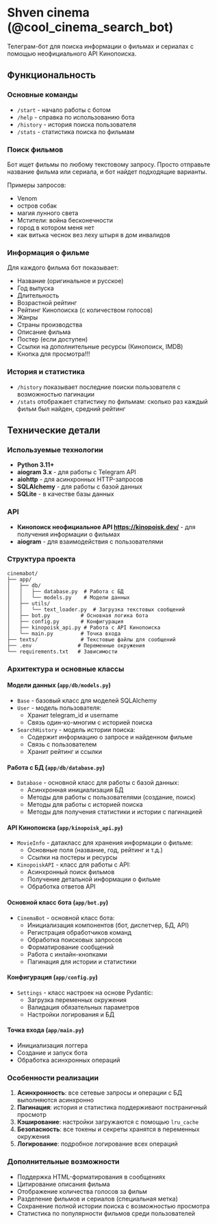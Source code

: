 # Shven cinema (@cool_cinema_search_bot)

Телеграм-бот для поиска информации о фильмах и сериалах с помощью неофициального API Кинопоиска.

## Функциональность

### Основные команды
- `/start` - начало работы с ботом
- `/help` - справка по использованию бота
- `/history` - история поиска пользователя
- `/stats` - статистика поиска по фильмам

### Поиск фильмов
Бот ищет фильмы по любому текстовому запросу. Просто отправьте название фильма или сериала, и бот найдет подходящие варианты.

Примеры запросов:
- Venom
- остров собак
- магия лунного света
- Мстители: война бесконечности
- город в котором меня нет
- как витька чеснок вез леху штыря в дом инвалидов

### Информация о фильме
Для каждого фильма бот показывает:
- Название (оригинальное и русское)
- Год выпуска
- Длительность
- Возрастной рейтинг
- Рейтинг Кинопоиска (с количеством голосов)
- Жанры
- Страны производства
- Описание фильма
- Постер (если доступен)
- Ссылки на дополнительные ресурсы (Кинопоиск, IMDB)
- Кнопка для просмотра!!!

### История и статистика
- `/history` показывает последние поиски пользователя с возможностью пагинации
- `/stats` отображает статистику по фильмам: сколько раз каждый фильм был найден, средний рейтинг

## Технические детали

### Используемые технологии
- **Python 3.11+**
- **aiogram 3.x** - для работы с Telegram API
- **aiohttp** - для асинхронных HTTP-запросов
- **SQLAlchemy** - для работы с базой данных
- **SQLite** - в качестве базы данных

### API
- **Кинопоиск неофициальное API https://kinopoisk.dev/** - для получения информации о фильмах
- **aiogram** - для взаимодействия с пользователями

### Структура проекта
```
cinemabot/
├── app/
│   ├── db/
│   │   ├── database.py  # Работа с БД
│   │   └── models.py    # Модели данных
│   ├── utils/
│   │   └── text_loader.py  # Загрузка текстовых сообщений
│   ├── bot.py          # Основная логика бота
│   ├── config.py       # Конфигурация
│   ├── kinopoisk_api.py # Работа с API Кинопоиска
│   └── main.py         # Точка входа
├── texts/              # Текстовые файлы для сообщений
├── .env               # Переменные окружения
└── requirements.txt   # Зависимости
```

### Архитектура и основные классы

#### Модели данных (`app/db/models.py`)
- `Base` - базовый класс для моделей SQLAlchemy
- `User` - модель пользователя:
  - Хранит telegram_id и username
  - Связь один-ко-многим с историей поиска
- `SearchHistory` - модель истории поиска:
  - Содержит информацию о запросе и найденном фильме
  - Связь с пользователем
  - Хранит рейтинг и ссылки

#### Работа с БД (`app/db/database.py`)
- `Database` - основной класс для работы с базой данных:
  - Асинхронная инициализация БД
  - Методы для работы с пользователями (создание, поиск)
  - Методы для работы с историей поиска
  - Методы для получения статистики и истории с пагинацией

#### API Кинопоиска (`app/kinopoisk_api.py`)
- `MovieInfo` - датакласс для хранения информации о фильме:
  - Основные поля (название, год, рейтинг и т.д.)
  - Ссылки на постеры и ресурсы
- `KinopoiskAPI` - класс для работы с API:
  - Асинхронный поиск фильмов
  - Получение детальной информации о фильме
  - Обработка ответов API

#### Основной класс бота (`app/bot.py`)
- `CinemaBot` - основной класс бота:
  - Инициализация компонентов (бот, диспетчер, БД, API)
  - Регистрация обработчиков команд
  - Обработка поисковых запросов
  - Форматирование сообщений
  - Работа с инлайн-кнопками
  - Пагинация для истории и статистики

#### Конфигурация (`app/config.py`)
- `Settings` - класс настроек на основе Pydantic:
  - Загрузка переменных окружения
  - Валидация обязательных параметров
  - Настройки логирования и БД

#### Точка входа (`app/main.py`)
- Инициализация логгера
- Создание и запуск бота
- Обработка асинхронных операций

### Особенности реализации
1. **Асинхронность**: все сетевые запросы и операции с БД выполняются асинхронно
2. **Пагинация**: история и статистика поддерживают постраничный просмотр
3. **Кэширование**: настройки загружаются с помощью `lru_cache`
4. **Безопасность**: все токены и секреты хранятся в переменных окружения
5. **Логирование**: подробное логирование всех операций

### Дополнительные возможности
- Поддержка HTML-форматирования в сообщениях
- Цитирование описания фильма
- Отображение количества голосов за фильм
- Разделение фильмов и сериалов (специальная метка)
- Сохранение полной истории поиска с возможностью просмотра
- Статистика по популярности фильмов среди пользователей
